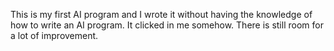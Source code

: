 This is my first AI program and I wrote it without having the knowledge of how to write an AI program. It clicked in me somehow.
There is still room for a lot of improvement.
